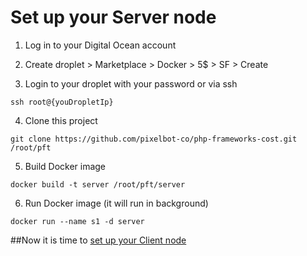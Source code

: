 # Set up your Server node

1. Log in to your Digital Ocean account

2. Create droplet > Marketplace > Docker > 5$ > SF > Create

3. Login to your droplet with your password or via ssh
```
ssh root@{youDropletIp}
```

4. Clone this project
```
git clone https://github.com/pixelbot-co/php-frameworks-cost.git /root/pft
```

5. Build Docker image
```
docker build -t server /root/pft/server
```

6. Run Docker image (it will run in background)
```
docker run --name s1 -d server
```

##Now it is time to [set up your Client node](../client/README.md)
